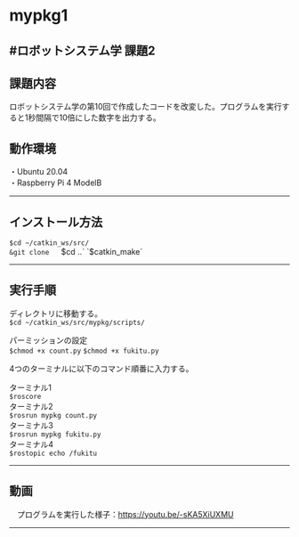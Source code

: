 # mypkg1  
#ロボットシステム学 課題2
---

## 課題内容 
  
 ロボットシステム学の第10回で作成したコードを改変した。プログラムを実行すると1秒間隔で10倍にした数字を出力する。

## 動作環境

・Ubuntu 20.04  
・Raspberry Pi 4 ModelB  

---

## インストール方法

`$cd ~/catkin_ws/src/`  
`&git clone  
`$cd ..`  
`$catkin_make`  

---

## 実行手順

ディレクトリに移動する。  
`$cd ~/catkin_ws/src/mypkg/scripts/`  

パーミッションの設定  
`$chmod +x count.py`
`$chmod +x fukitu.py`

4つのターミナルに以下のコマンド順番に入力する。  

ターミナル1  
`$roscore`   
ターミナル2  
`$rosrun mypkg count.py`  
ターミナル3  
`$rosrun mypkg fukitu.py`  
ターミナル4  
`$rostopic echo /fukitu`

---

## 動画

　プログラムを実行した様子：https://youtu.be/-sKA5XiUXMU
 
---
